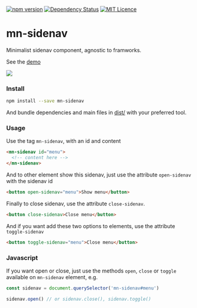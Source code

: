 [![npm version](https://badge.fury.io/js/mn-sidenav.svg)](https://badge.fury.io/js/mn-sidenav)
[![Dependency Status](https://gemnasium.com/badges/github.com/minimalist-components/mn-sidenav.svg)](https://gemnasium.com/github.com/minimalist-components/mn-sidenav)
[![MIT Licence](https://badges.frapsoft.com/os/mit/mit.svg?v=103)](https://opensource.org/licenses/mit-license.php)   

# mn-sidenav

Minimalist sidenav component, agnostic to framworks.

See the [demo](https://minimalist-components.github.io/mn-sidenav/)

<a href="https://minimalist-components.github.io/mn-sidenav/">
<img src="https://raw.githubusercontent.com/minimalist-components/mn-sidenav/master/preview.gif">
</a>

### Install

```sh
npm install --save mn-sidenav
```

And bundle dependencies and main files in [dist/](https://github.com/minimalist-components/mn-sidenav/tree/master/dist) with your preferred tool.


### Usage

Use the tag `mn-sidenav`, with an id and content

```html
<mn-sidenav id="menu">
  <!-- content here -->
</mn-sidenav>
```

And to other element show this sidenav, just use the attribute `open-sidenav` with the sidenav id

```html
<button open-sidenav="menu">Show menu</button>
```

Finally to close sidenav, use the attribute `close-sidenav`.

```html
<button close-sidenav>Close menu</button>
```

And if you want add these two options to elements, use the attribute `toggle-sidenav`

```html
<button toggle-sidenav="menu">Close menu</button>
```

### Javascript
If you want open or close, just use the methods `open`, `close` or `toggle` available on `mn-sidenav` element, e.g.

```js
const sidenav = document.querySelector('mn-sidenav#menu')

sidenav.open() // or sidenav.close(), sidenav.toggle()
```
